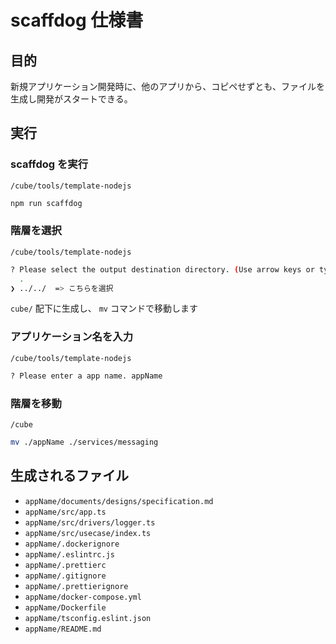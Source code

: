 # scaffdog 仕様書

## 目的

新規アプリケーション開発時に、他のアプリから、コピペせずとも、ファイルを生成し開発がスタートできる。

## 実行

### scaffdog を実行

`/cube/tools/template-nodejs`

```sh
npm run scaffdog
```

### 階層を選択

`/cube/tools/template-nodejs`

```sh
? Please select the output destination directory. (Use arrow keys or type to search)
  .
❯ ../../  => こちらを選択
```

`cube/` 配下に生成し、 `mv` コマンドで移動します

### アプリケーション名を入力

`/cube/tools/template-nodejs`

```sh
? Please enter a app name. appName
```

### 階層を移動

`/cube`

```sh
mv ./appName ./services/messaging
```

## 生成されるファイル

- `appName/documents/designs/specification.md`
- `appName/src/app.ts`
- `appName/src/drivers/logger.ts`
- `appName/src/usecase/index.ts`
- `appName/.dockerignore`
- `appName/.eslintrc.js`
- `appName/.prettierc`
- `appName/.gitignore`
- `appName/.prettierignore`
- `appName/docker-compose.yml`
- `appName/Dockerfile`
- `appName/tsconfig.eslint.json`
- `appName/README.md`
